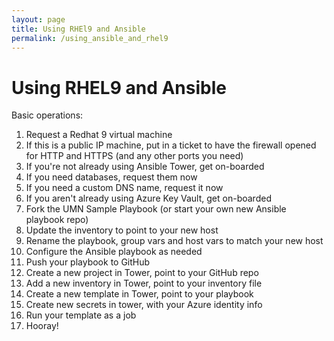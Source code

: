 ```yaml
---
layout: page
title: Using RHEl9 and Ansible
permalink: /using_ansible_and_rhel9
---
```


# Using RHEL9 and Ansible

Basic operations:

1. Request a Redhat 9 virtual machine
2. If this is a public IP machine, put in a ticket to have the firewall opened for HTTP and HTTPS (and any other ports you need)
3. If you're not already using Ansible Tower, get on-boarded
4. If you need databases, request them now
5. If you need a custom DNS name, request it now
6. If you aren't already using Azure Key Vault, get on-boarded
7. Fork the UMN Sample Playbook (or start your own new Ansible playbook repo)
8. Update the inventory to point to your new host
9. Rename the playbook, group vars and host vars to match your new host
10. Configure the Ansible playbook as needed
11. Push your playbook to GitHub
12. Create a new project in Tower, point to your GitHub repo
13. Add a new inventory in Tower, point to your inventory file
14. Create a new template in Tower, point to your playbook
15. Create new secrets in tower, with your Azure identity info
16. Run your template as a job
17. Hooray!